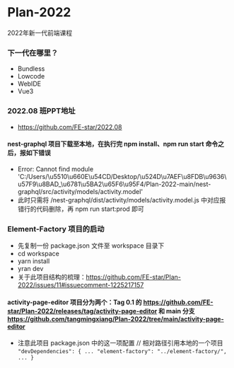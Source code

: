 # Plan-2022

2022年新一代前端课程

### 下一代在哪里？

* Bundless
* Lowcode
* WebIDE
* Vue3

### 2022.08 班PPT地址

* https://github.com/FE-star/2022.08

#### nest-graphql 项目下载至本地，在执行完 npm install、npm run start 命令之后，报如下错误
* Error: Cannot find module 'C:/Users/\u5510\u660E\u54CD/Desktop/\u524D\u7AEF\u8FDB\u9636\u57F9\u8BAD_\u6781\u5BA2\u65F6\u95F4/Plan-2022-main/nest-graphql/src/activity/models/activity.model'
* 此时只需将 /nest-graphql/dist/activity/models/activity.model.js 中对应报错行的代码删除，再 npm run start:prod 即可

### Element-Factory 项目的启动
* 先复制一份 package.json 文件至 workspace 目录下
* cd workspace
* yarn install
* yran dev
* 关于此项目结构的梳理：https://github.com/FE-star/Plan-2022/issues/11#issuecomment-1225217157

#### activity-page-editor 项目分为两个：Tag 0.1 的 https://github.com/FE-star/Plan-2022/releases/tag/activity-page-editor 和 main 分支 https://github.com/tangmingxiang/Plan-2022/tree/main/activity-page-editor
* 注意此项目 package.json 中的这一项配置 // 相对路径引用本地的一个项目<br>
 `"devDependencies": {
    ...
    "element-factory": "../element-factory/",
    ...
  }`
